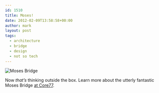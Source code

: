 ```yaml
---
id: 1510
title: Moses!
date: 2012-02-09T13:58:58+00:00
author: mark
layout: post
tags:
  - architecture
  - bridge
  - design
  - not so tech
---
```

<img class="aligncenter size-full wp-image-1511" title="Moses Bridge" src="/images/fromwp/2012/02/mosesbridge1.jpg" alt="Moses Bridge" width="460" height="340" srcset="/images/fromwp/2012/02/mosesbridge1.jpg 460w, /images/fromwp/2012/02/mosesbridge1-300x221.jpg 300w" sizes="(max-width: 460px) 100vw, 460px" />

Now _that&#8217;s_ thinking outside the box. Learn more about the utterly fantastic Moses Bridge [at Core77](http://www.core77.com/blog/architecture/brilliant_design_for_an_unobtrusive_bridge_21028.asp).